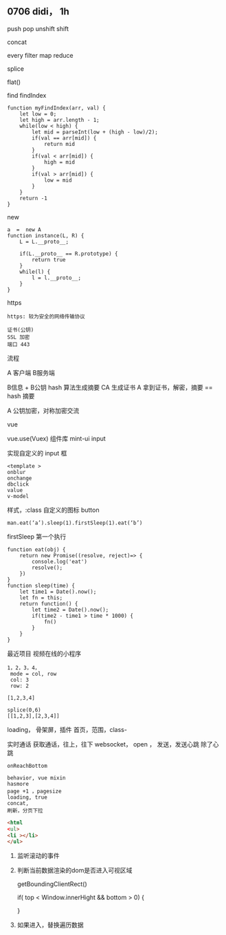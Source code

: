 ## 0706 didi， 1h 
push
pop
unshift
shift

concat

every
filter
map
reduce

splice

flat()

find
findIndex

	function myFindIndex(arr, val) {
		let low = 0;
		let high = arr.length - 1;
		while(low < high) {
			let mid = parseInt(low + (high - low)/2);
			if(val == arr[mid]) {
				return mid
			}
			if(val < arr[mid]) {
				high = mid
			}
			if(val > arr[mid]) {
				low = mid
			}
		}
		return -1
	}

new 

	a  =  new A
	function instance(L, R) {
		L = L.__proto__;
	
		if(L.__proto__ == R.prototype) {
			return true
		}
		while(l) {
			l = l.__proto__;
		}
	}


https
	
	https: 较为安全的网络传输协议

	证书(公钥)
	SSL 加密
	端口 443


流程

A 客户端  B服务端

B信息 + B公钥 hash 算法生成摘要  CA 生成证书
A 拿到证书，解密，摘要 == hash 摘要

A 公钥加密，对称加密交流


vue

vue.use(Vuex)
组件库
mint-ui
input

实现自定义的 input 框

	<template >
	onblur
	onchange
	dbclick
	value
	v-model

样式，:class
自定义的图标
button



	man.eat(‘a’).sleep(1).firstSleep(1).eat(‘b’) 

firstSleep 第一个执行

	function eat(obj) {
		return new Promise((resolve, reject)=> {
			console.log('eat')
			resolve();
		})
	}
	function sleep(time) {
		let time1 = Date().now();
		let fn = this;
		return function() {
			let time2 = Date().now();
			if(time2 - time1 > time * 1000) {
				fn()
			}
		}
	}



最近项目
视频在线的小程序

	1，2，3，4，
	 mode = col, row
	 col: 3
	 row: 2
	
	[1,2,3,4]
	
	splice(0,6)
	[[1,2,3],[2,3,4]]

loading，
骨架屏，插件
首页，范围，class-

实时通话
获取通话，往上，往下
websocket， open ， 发送，发送心跳
除了心跳

	onReachBottom
	
	behavior, vue mixin
	hasmore
	page +1 ，pagesize
	loading, true
	concat, 
	刷新，分页下拉
	
```html
<html 
<ul>
<li ></li>
</ul>
```

1. 监听滚动的事件
2. 判断当前数据渲染的dom是否进入可视区域
		
	getBoundingClientRect()

	if( top < Window.innerHight && bottom > 0) {

	}

3. 如果进入，替换遍历数据
	













